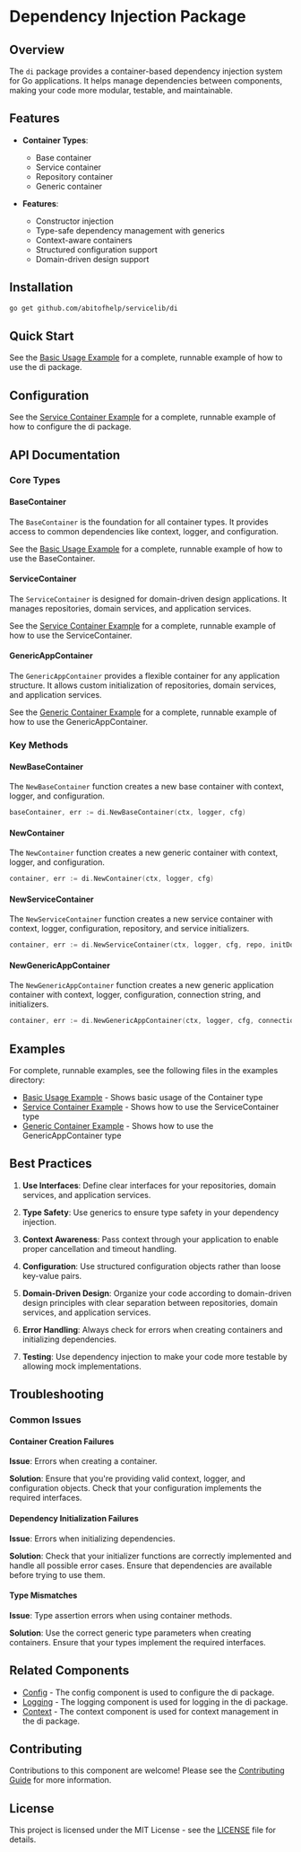 # Dependency Injection Package

## Overview

The `di` package provides a container-based dependency injection system for Go applications. It helps manage dependencies between components, making your code more modular, testable, and maintainable.


## Features

- **Container Types**:
  - Base container
  - Service container
  - Repository container
  - Generic container

- **Features**:
  - Constructor injection
  - Type-safe dependency management with generics
  - Context-aware containers
  - Structured configuration support
  - Domain-driven design support


## Installation

```bash
go get github.com/abitofhelp/servicelib/di
```


## Quick Start

See the [Basic Usage Example](../EXAMPLES/di/basic_usage_example.go) for a complete, runnable example of how to use the di package.


## Configuration

See the [Service Container Example](../EXAMPLES/di/service_container_example.go) for a complete, runnable example of how to configure the di package.


## API Documentation


### Core Types

#### BaseContainer

The `BaseContainer` is the foundation for all container types. It provides access to common dependencies like context, logger, and configuration.

See the [Basic Usage Example](../EXAMPLES/di/basic_usage_example.go) for a complete, runnable example of how to use the BaseContainer.

#### ServiceContainer

The `ServiceContainer` is designed for domain-driven design applications. It manages repositories, domain services, and application services.

See the [Service Container Example](../EXAMPLES/di/service_container_example.go) for a complete, runnable example of how to use the ServiceContainer.

#### GenericAppContainer

The `GenericAppContainer` provides a flexible container for any application structure. It allows custom initialization of repositories, domain services, and application services.

See the [Generic Container Example](../EXAMPLES/di/generic_container_example.go) for a complete, runnable example of how to use the GenericAppContainer.


### Key Methods

#### NewBaseContainer

The `NewBaseContainer` function creates a new base container with context, logger, and configuration.

```go
baseContainer, err := di.NewBaseContainer(ctx, logger, cfg)
```

#### NewContainer

The `NewContainer` function creates a new generic container with context, logger, and configuration.

```go
container, err := di.NewContainer(ctx, logger, cfg)
```

#### NewServiceContainer

The `NewServiceContainer` function creates a new service container with context, logger, configuration, repository, and service initializers.

```go
container, err := di.NewServiceContainer(ctx, logger, cfg, repo, initDomainService, initAppService)
```

#### NewGenericAppContainer

The `NewGenericAppContainer` function creates a new generic application container with context, logger, configuration, connection string, and initializers.

```go
container, err := di.NewGenericAppContainer(ctx, logger, cfg, connectionString, initRepo, initDomainService, initAppService)
```


## Examples

For complete, runnable examples, see the following files in the examples directory:

- [Basic Usage Example](../EXAMPLES/di/basic_usage_example.go) - Shows basic usage of the Container type
- [Service Container Example](../EXAMPLES/di/service_container_example.go) - Shows how to use the ServiceContainer type
- [Generic Container Example](../EXAMPLES/di/generic_container_example.go) - Shows how to use the GenericAppContainer type


## Best Practices

1. **Use Interfaces**: Define clear interfaces for your repositories, domain services, and application services.

2. **Type Safety**: Use generics to ensure type safety in your dependency injection.

3. **Context Awareness**: Pass context through your application to enable proper cancellation and timeout handling.

4. **Configuration**: Use structured configuration objects rather than loose key-value pairs.

5. **Domain-Driven Design**: Organize your code according to domain-driven design principles with clear separation between repositories, domain services, and application services.

6. **Error Handling**: Always check for errors when creating containers and initializing dependencies.

7. **Testing**: Use dependency injection to make your code more testable by allowing mock implementations.


## Troubleshooting

### Common Issues

#### Container Creation Failures

**Issue**: Errors when creating a container.

**Solution**: Ensure that you're providing valid context, logger, and configuration objects. Check that your configuration implements the required interfaces.

#### Dependency Initialization Failures

**Issue**: Errors when initializing dependencies.

**Solution**: Check that your initializer functions are correctly implemented and handle all possible error cases. Ensure that dependencies are available before trying to use them.

#### Type Mismatches

**Issue**: Type assertion errors when using container methods.

**Solution**: Use the correct generic type parameters when creating containers. Ensure that your types implement the required interfaces.


## Related Components

- [Config](../config/README.md) - The config component is used to configure the di package.
- [Logging](../logging/README.md) - The logging component is used for logging in the di package.
- [Context](../context/README.md) - The context component is used for context management in the di package.


## Contributing

Contributions to this component are welcome! Please see the [Contributing Guide](../CONTRIBUTING.md) for more information.


## License

This project is licensed under the MIT License - see the [LICENSE](../LICENSE) file for details.
